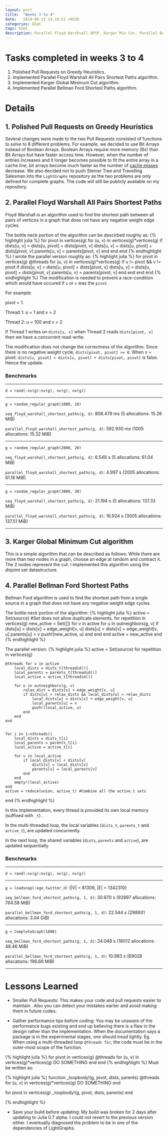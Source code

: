 ```yaml
---
layout: post
title:  "Weeks 3 to 4"
date:   2018-06-12 14:10:51 +0530
categories: GSoC
tags: GSoC
description: Parallel Floyd Warshsall APSP, Karger Min Cut, Parallel Bellman-Ford SP, Improved PRs.
---
```

# Tasks completed in weeks 3 to 4

1. Polished Pull Requests on Greedy Heuristics.
2. Implemented Parallel Floyd Warshall All Pairs Shortest Paths algorithm.
3. Implemented Karger Global Minimum Cut algorithm.
4. Implemented Parallel Bellman Ford Shortest Paths algorithm. 

# Details

## 1. Polished Pull Requests on Greedy Heuristics
Several changes were made to the two Pull Requests consisted of functions to solve to 8 different problems. For example, we decided to use Bit Arrays instead of Boolean Arrays. Boolean Arrays require more memory (8x) than Bit Arrays but have faster access time. However, when the number of entries increases and it longer becomes possible to fit the entire array in a cache line, bit arrays become much faster as the number of [cache misses](http://www.bowdoin.edu/~allen/courses/cs220/lab7/notes.html) decrease. We also decided not to push Steiner Tree and Travelling Salesman into the `LightGraphs` repository as the two problems are only defined for complete graphs. The code will still be publicly available on my repository.


## 2. Parallel Floyd Warshall All Pairs Shortest Paths
Floyd Warshall is an algorithm used to find the shortest path between all pairs of vertices in a 
graph that does not have any negative weight edge cycles.

The bottle neck portion of the algorithm can be descirbed roughly as:
{% highlight julia %} 
for pivot in vertices(g)
    for (u, v) in vertices(g)*vertices(g)
        if dists[u, v] > dists[u, pivot] + dists[pivot, v]
            dists[u, v] = dists[u, pivot] + dists[pivot, v]
            parents[u, v] = parents[pivot, v]
        end
    end
end
{% endhighlight %}
I wrote the parallel version roughly as:
{% highlight julia %} 
for pivot in vertices(g)
    @threads for (u, v) in vertices(g)*vertices(g)
        if u != pivot && v != pivot
            if dists[u, v] > dists[u, pivot] + dists[pivot, v]
                dists[u, v] = dists[u, pivot] + dists[pivot, v]
                parents[u, v] = parents[pivot, v]
            end
        end
    end
end
{% endhighlight %}
The modification is needed to prevent a race-condition which would have occured if `u` or `v` was the `pivot`.

For example:

pivot = 1.

Thread 1: u = 1 and v = 2

Thread 2: u = 100 and v = 2

If Thread 1 writes on `dists[u, v]` when Thread 2 reads `dists[pivot, v]` then we have a concurrent
read-write. 

The modification does not change the correctness of the algorithm. 
Since there is no negative weight cycle, `dists[pivot, pivot] >= 0`.
When v = pivot: `dists[u, pivot] < dists[u, pivot] + dists[pivot, pivot]` is false.
Hence the update.


### Benchmarks

---

`d = rand(-nv(g):nv(g), nv(g), nv(g))`

---

`g = random_regular_graph(1000, 10)`

`seq_floyd_warshall_shortest_paths(g, d)`: 806.479 ms (5 allocations: 15.26 MiB)

`parallel_floyd_warshall_shortest_paths(g, d)`: 592.930 ms (1005 allocations: 15.32 MiB)

---

`g = random_regular_graph(2000, 20)`

`seq_floyd_warshall_shortest_paths(g, d)`: 6.548 s (5 allocations: 61.04 MiB)

`parallel_floyd_warshall_shortest_paths(g, d)`: 4.997 s (2005 allocations: 61.16 MiB)

---

`g = random_regular_graph(3000, 30)`

`seq_floyd_warshall_shortest_paths(g, d)`: 21.194 s (5 allocations: 137.33 MiB)

`parallel_floyd_warshall_shortest_paths(g, d)`: 16.924 s (3005 allocations: 137.51 MiB)  

---

## 3. Karger Global Minimum Cut algorithm
This is a simple algorithm that can be described as follows:
While there are more than two nodes in a graph, choose an edge at random and contract it.
The 2 nodes represent the cut.
I implemented this algorithm using the disjoint set datastructure.

## 4. Parallel Bellman Ford Shortest Paths
Bellman Ford algorithm is used to find the shortest path from a single source in a 
graph that does not have any negative weight edge cycles.


The bottle neck portion of the algorithm:
{% highlight julia %}
active = Set(source) #Set does not allow duplicate elements.
for repetition in vertices(g)
    new_active = Set([])
    for v in active
        for u in outneighbors(g, v)
            if dists[u] > dists[v] + edge_weight[v, u]
                dists[u] > dists[v] + edge_weight[v, u]
                parents[u] = v
                push!(new_active, u)
            end
        end
    end
    active = new_active
end
{% endhighlight %}

The parallel version:
{% highlight julia %}
active = Set(source) 
for repetition in vertices(g)
    
    @threads for v in active
        local_dists = dists_t[threadid()]
        local_parents = parents_t[threadid()]
        local_active = active_t[threadid()]

        for u in outneighbors(g, v)
            relax_dist = dists[v] + edge_weight[v, u]
            if dists[u] > relax_dists && local_dists[u] > relax_dists
                local_dists[u] = dists[v] + edge_weight[v, u]
                local_parents[u] = v
                push!(local_active, u)
            end
        end
    end


    for i in 1:nthreads()
        local_dists = dists_t[i]
        local_parents = parents_t[i]
        local_active = active_t[i] 

        for v in local_active
            if local_dists[v] < dists[v]
                dists[v] = local_dists[v]
                parents[v] = local_parents[v]
            end
        end
        empty!(local_active)
    end
    active = reduce(union, active_t) #Combine all the active_t sets

end
{% endhighlight %}

In this implementation, every thread is provided its own local memory (suffixed with `_t`) .

In the multi-threaded loop, the local variables (`dists_t`, `parents_t` and `active_t`), are updated concurrently.

In the next loop, the shared variables (`dists`, `parents` and `active`), are updated sequentially.

### Benchmarks

---

`d = rand(-nv(g):nv(g), nv(g), nv(g))`

---

`g = loadsnap(:ego_twitter_d)` (\|V\| = 81306, \|E\| = 1342310)

`seq_bellman_ford_shortest_paths(g, 1, d)`:   30.670 s (92897 allocations: 764.58 MiB)

`parallel_bellman_ford_shortest_paths(g, 1, d)`:   22.544 s (298931 allocations: 3.04 GiB)

---

`g = CompleteGraph(1000)`

`seq_bellman_ford_shortest_paths(g, 1, d)`:   34.048 s (18012 allocations: 48.46 MiB)

`parallel_bellman_ford_shortest_paths(g, 1, d)`:   10.983 s (69028 allocations: 196.66 MiB)

---

# Lessons Learned
 * Smaller Pull Requests: This makes your code and pull requests easier to maintain . Also you can detect your mistakes earlier and avoid making them in future codes.

 * Gather performance tips before coding: You may be unaware of the performance bugs existing and end up believing there is a flaw in the design rather than the implementation. When the documentation says a package is in the experimental stages, one should tread lightly. Eg. When using a multi-threaded loop `@threads for`, the code must be in the outer-most scope of the function.

{% highlight julia %}
for pivot in vertices(g)
    @threads for (u, v) in vertices(g)*vertices(g)
        DO SOMETHING
    end
end
{% endhighlight %}
Must be written as:

{% highlight julia %}
function _loopbody!(g, pivot, dists, parents)
	@threads for (u, v) in vertices(g)*vertices(g)
        DO SOMETHING
    end

for pivot in vertices(g)
    _loopbody!(g, pivot, dists, parents)
end

{% endhighlight %}

 * Save your build before updating: My build was broken for 2 days after updating to Julia 0.7 alpha. I could not revert to the previous version either. I eventually diagnosed the problem to be in one of the dependencies of LightGraphs.
